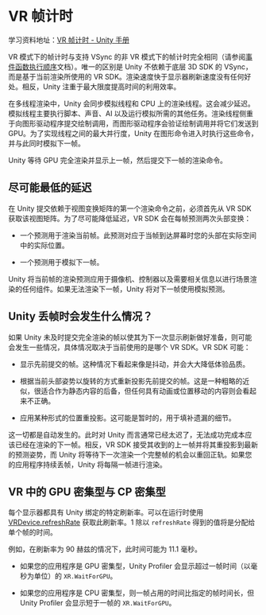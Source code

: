 # VR 帧计时

学习资料地址：[VR 帧计时 - Unity 手册](https://docs.unity3d.com/cn/2021.2/Manual/VRFrameTiming.html)

VR 模式下的帧计时与支持 VSync 的非 VR 模式下的帧计时完全相同（请参阅[事件函数执行顺序](https://docs.unity3d.com/cn/2021.2/Manual/ExecutionOrder.html)文档）。唯一的区别是 Unity 不依赖于底层 3D SDK 的 VSync，而是基于当前渲染所使用的 VR SDK。渲染速度快于显示器刷新速度没有任何好处。相反，Unity 注重于最大限度提高时间的利用效率。

在多线程渲染中，Unity 会同步模拟线程和 CPU 上的渲染线程。这会减少延迟。模拟线程主要执行脚本、声音、AI 以及运行模拟所需的其他任务。渲染线程侧重于向图形驱动程序提交绘制调用，而图形驱动程序会验证绘制调用并将它们发送到 GPU。为了实现线程之间的最大并行度，Unity 在图形命令进入时执行这些命令，并与此同时模拟下一帧。

Unity 等待 GPU 完全渲染并显示上一帧，然后提交下一帧的渲染命令。

## 尽可能最低的延迟

在 Unity 提交依赖于视图变换矩阵的第一个渲染命令之前，必须首先从 VR SDK 获取该视图矩阵。为了尽可能降低延迟，VR SDK 会在每帧预测两次头部变换：

- 一个预测用于渲染当前帧。此预测对应于当帧到达屏幕时您的头部在实际空间中的实际位置。

- 一个预测用于模拟下一帧。

Unity 将当前帧的渲染预测应用于摄像机、控制器以及需要相关信息以进行场景渲染的任何组件。如果无法渲染下一帧，Unity 将对下一帧使用模拟预测。

## Unity 丢帧时会发生什么情况？

如果 Unity 未及时提交完全渲染的帧以使其为下一次显示刷新做好准备，则可能会发生一些情况，具体情况取决于当前使用的是哪个 VR SDK。VR SDK 可能：

- 显示先前提交的帧。这种情况下看起来像是抖动，并会大大降低体验品质。

- 根据当前头部姿势以旋转的方式重新投影先前提交的帧。这是一种粗略的近似，很适合作为静态内容的后备，但任何具有动画或位置移动的内容则会看起来不正确。

- 应用某种形式的位置重投影。这可能是暂时的，用于填补遗漏的细节。



这一切都是自动发生的。此时对 Unity 而言通常已经太迟了，无法成功完成本应该已经在渲染的下一帧。相反，VR SDK 接受其收到的上一帧并将其重投影到最新的预测姿势，而 Unity 将等待下一次渲染一个完整帧的机会以重回正轨。如果您的应用程序持续丢帧，Unity 将每隔一帧进行渲染。

## VR 中的 GPU 密集型与 CP 密集型

每个显示器都具有 Unity 绑定的特定刷新率。可以在运行时使用 [VRDevice.refreshRate](https://docs.unity3d.com/cn/2021.2/ScriptReference/XR.XRDevice-refreshRate.html) 获取此刷新率。1 除以 `refreshRate` 得到的值将是分配给单个帧的时间。

例如，在刷新率为 90 赫兹的情况下，此时间可能为 11.1 毫秒。

- 如果您的应用程序是 GPU 密集型，Unity Profiler 会显示超过一帧时间（以毫秒为单位）的 `XR.WaitForGPU`。

- 如果您的应用程序是 CPU 密集型，则一帧占用的时间比指定的帧时间长，但 Unity Profiler 会显示短于一帧的 `XR.WaitForGPU`。
